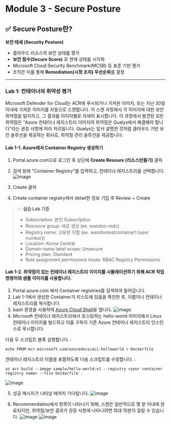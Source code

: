 # Module 3 - Secure Posture

## ✅ Secure Posture란?

**보안 태세 (Security Posture)**  
- 클라우드 리소스의 보안 상태를 평가  
- **보안 점수(Secure Score)** 로 현재 상태를 시각화  
- Microsoft Cloud Security Benchmark(MCSB) 등 표준 기반 평가  
- 조직은 이를 통해 **Remediation(시정 조치) 우선순위**를 결정

---

### Lab 1: 컨테이너의 취약성 평가

Microsoft Defender for Cloud는 ACR에 푸시되거나 가져온 이미지, 또는 지난 30일 이내에 가져온 이미지를 자동으로 스캔합니다. 이 스캔 과정에서 각 이미지에 대한 보안 취약점을 탐지하고, 그 결과를 이미지별로 자세히 표시합니다. 이 과정에서 발견된 모든 취약점은 "Azure 컨테이너 레지스트리 이미지의 취약점은 Qualys에서 해결해야 합니다"라는 권장 사항에 따라 처리됩니다. Qualys는 앞서 설명한 것처럼 클라우드 기반 보안 솔루션을 제공하는 회사로, 취약점 관리 솔루션을 제공합니다.


#### Lab 1-1. Azure에서 Container Registry 생성하기

1. Portal.azure.com으로 로그인 후 상단에 **Create Resoure (리소스만들기)** 클릭
2. 검색 창에 "Container Registry"를 입력하고, 컨테이너 레지스트리를 선택합니다.
  ![image](https://github.com/user-attachments/assets/81d5c086-eb68-46cf-9768-5c429dfc41af)

3. Create 클릭
4. Create container registry에서 detail한 정보 기입 후 Review + Create
> ✅ **실습 Lab 기준**
  > - Subscription: 본인 Subscription
  > - Resource group: 새로 생성 (ex. wandoo-mdc)  
  > - Registry name: 고유한 이름 (ex. wandootestcontainer1 (user number))
  > - Location: Korea Central
  > - Domain name label scope: Unsecure
  > - Pricing plan: Standard
  > - Role assignment permissions mode: RBAC Registry Permissions

#### Lab 1-2. 취약점이 있는 컨테이너 레지스트리 이미지를 시뮬레이션하기 위해 ACR 작업 명령어와 샘플 이미지를 사용합니다.

1. Portal.azure.com 에서 Container registries를 검색하여 들어갑니다. 
2. Lab 1-1에서 생성한 Container가 리스트에 있음을 확인한 후, 이름이나 컨테이너 레지스트리를 복사합니다.
3. bash 환경을 사용하여 [Azure Cloud Shell](https://shell.azure.com/)을 엽니다. 
![image](https://github.com/user-attachments/assets/7cfef76a-f1f1-4d7e-b64e-2078b3ce3903)
4. Microsoft 컨테이너 레지스트리에서 호스팅하는 hello-world 이미지에서 Linux 컨테이너 이미지를 빌드하고 이를 구독의 기존 Azure 컨테이너 레지스트리 인스턴스로 푸시합니다:

다음 두 스크립트 블록 실행합니다. :

```
echo FROM mcr.microsoft.com/azuredocs/aci-helloworld > Dockerfile
```

컨테이너 레지스트리 이름을 포함하도록 다음 스크립트를 수정합니다. :

```
az acr build --image sample/hello-world:v1 --registry <your container registry name> --file Dockerfile .
```

![image](https://github.com/user-attachments/assets/846beec8-1625-4a55-8e8c-5cf0092ff886)

5. 성공 메시지가 나타날 때까지 기다립니다. 
![image](https://github.com/user-attachments/assets/77cdb543-527a-42e4-89fe-80c86f2f03ce)

6. Recommendatino에서 항목이 나타나기 위해, 스캔은 일반적으로 몇 분 이내에 완료되지만, 취약점/보안 결과가 권장 사항에 나타나려면 최대 15분이 걸릴 수 있습니다.
![image](https://github.com/user-attachments/assets/69540ca7-700f-4106-a28c-e0122dee9310)
![image](https://github.com/user-attachments/assets/343f16b6-0b24-428d-b61c-177aac511044)









